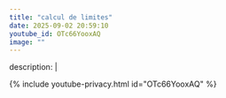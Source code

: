 ```yaml
---
title: "calcul de limites"
date: 2025-09-02 20:59:10 
youtube_id: OTc66YooxAQ
image: ""
---
```

description: |
  
{% include youtube-privacy.html id="OTc66YooxAQ" %}
